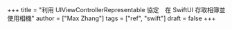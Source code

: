 +++
title = "利用 UIViewControllerRepresentable 協定　在 SwiftUI 存取相簿並使用相機"
author = ["Max Zhang"]
tags = ["ref", "swift"]
draft = false
+++

